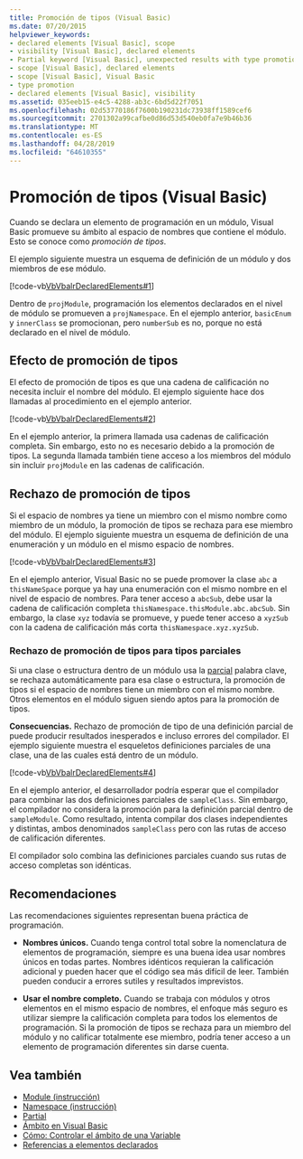 ```yaml
---
title: Promoción de tipos (Visual Basic)
ms.date: 07/20/2015
helpviewer_keywords:
- declared elements [Visual Basic], scope
- visibility [Visual Basic], declared elements
- Partial keyword [Visual Basic], unexpected results with type promotion
- scope [Visual Basic], declared elements
- scope [Visual Basic], Visual Basic
- type promotion
- declared elements [Visual Basic], visibility
ms.assetid: 035eeb15-e4c5-4288-ab3c-6bd5d22f7051
ms.openlocfilehash: 02d53770186f7600b190231dc73938ff1589cef6
ms.sourcegitcommit: 2701302a99cafbe0d86d53d540eb0fa7e9b46b36
ms.translationtype: MT
ms.contentlocale: es-ES
ms.lasthandoff: 04/28/2019
ms.locfileid: "64610355"
---
```

# <a name="type-promotion-visual-basic"></a>Promoción de tipos (Visual Basic)
Cuando se declara un elemento de programación en un módulo, Visual Basic promueve su ámbito al espacio de nombres que contiene el módulo. Esto se conoce como *promoción de tipos*.  
  
 El ejemplo siguiente muestra un esquema de definición de un módulo y dos miembros de ese módulo.  
  
 [!code-vb[VbVbalrDeclaredElements#1](~/samples/snippets/visualbasic/VS_Snippets_VBCSharp/VbVbalrDeclaredElements/VB/Class1.vb#1)]  
  
 Dentro de `projModule`, programación los elementos declarados en el nivel de módulo se promueven a `projNamespace`. En el ejemplo anterior, `basicEnum` y `innerClass` se promocionan, pero `numberSub` es no, porque no está declarado en el nivel de módulo.  
  
## <a name="effect-of-type-promotion"></a>Efecto de promoción de tipos  
 El efecto de promoción de tipos es que una cadena de calificación no necesita incluir el nombre del módulo. El ejemplo siguiente hace dos llamadas al procedimiento en el ejemplo anterior.  
  
 [!code-vb[VbVbalrDeclaredElements#2](~/samples/snippets/visualbasic/VS_Snippets_VBCSharp/VbVbalrDeclaredElements/VB/Class1.vb#2)]  
  
 En el ejemplo anterior, la primera llamada usa cadenas de calificación completa. Sin embargo, esto no es necesario debido a la promoción de tipos. La segunda llamada también tiene acceso a los miembros del módulo sin incluir `projModule` en las cadenas de calificación.  
  
## <a name="defeat-of-type-promotion"></a>Rechazo de promoción de tipos  
 Si el espacio de nombres ya tiene un miembro con el mismo nombre como miembro de un módulo, la promoción de tipos se rechaza para ese miembro del módulo. El ejemplo siguiente muestra un esquema de definición de una enumeración y un módulo en el mismo espacio de nombres.  
  
 [!code-vb[VbVbalrDeclaredElements#3](~/samples/snippets/visualbasic/VS_Snippets_VBCSharp/VbVbalrDeclaredElements/VB/Class1.vb#3)]  
  
 En el ejemplo anterior, Visual Basic no se puede promover la clase `abc` a `thisNameSpace` porque ya hay una enumeración con el mismo nombre en el nivel de espacio de nombres. Para tener acceso a `abcSub`, debe usar la cadena de calificación completa `thisNamespace.thisModule.abc.abcSub`. Sin embargo, la clase `xyz` todavía se promueve, y puede tener acceso a `xyzSub` con la cadena de calificación más corta `thisNamespace.xyz.xyzSub`.  
  
### <a name="defeat-of-type-promotion-for-partial-types"></a>Rechazo de promoción de tipos para tipos parciales  
 Si una clase o estructura dentro de un módulo usa la [parcial](../../../../visual-basic/language-reference/modifiers/partial.md) palabra clave, se rechaza automáticamente para esa clase o estructura, la promoción de tipos si el espacio de nombres tiene un miembro con el mismo nombre. Otros elementos en el módulo siguen siendo aptos para la promoción de tipos.  
  
 **Consecuencias.** Rechazo de promoción de tipo de una definición parcial de puede producir resultados inesperados e incluso errores del compilador. El ejemplo siguiente muestra el esqueletos definiciones parciales de una clase, una de las cuales está dentro de un módulo.  
  
 [!code-vb[VbVbalrDeclaredElements#4](~/samples/snippets/visualbasic/VS_Snippets_VBCSharp/VbVbalrDeclaredElements/VB/Class1.vb#4)]  
  
 En el ejemplo anterior, el desarrollador podría esperar que el compilador para combinar las dos definiciones parciales de `sampleClass`. Sin embargo, el compilador no considera la promoción para la definición parcial dentro de `sampleModule`. Como resultado, intenta compilar dos clases independientes y distintas, ambos denominados `sampleClass` pero con las rutas de acceso de calificación diferentes.  
  
 El compilador solo combina las definiciones parciales cuando sus rutas de acceso completas son idénticas.  
  
## <a name="recommendations"></a>Recomendaciones  
 Las recomendaciones siguientes representan buena práctica de programación.  
  
- **Nombres únicos.** Cuando tenga control total sobre la nomenclatura de elementos de programación, siempre es una buena idea usar nombres únicos en todas partes. Nombres idénticos requieran la calificación adicional y pueden hacer que el código sea más difícil de leer. También pueden conducir a errores sutiles y resultados imprevistos.  
  
- **Usar el nombre completo.** Cuando se trabaja con módulos y otros elementos en el mismo espacio de nombres, el enfoque más seguro es utilizar siempre la calificación completa para todos los elementos de programación. Si la promoción de tipos se rechaza para un miembro del módulo y no calificar totalmente ese miembro, podría tener acceso a un elemento de programación diferentes sin darse cuenta.  
  
## <a name="see-also"></a>Vea también

- [Module (instrucción)](../../../../visual-basic/language-reference/statements/module-statement.md)
- [Namespace (instrucción)](../../../../visual-basic/language-reference/statements/namespace-statement.md)
- [Partial](../../../../visual-basic/language-reference/modifiers/partial.md)
- [Ámbito en Visual Basic](../../../../visual-basic/programming-guide/language-features/declared-elements/scope.md)
- [Cómo: Controlar el ámbito de una Variable](../../../../visual-basic/programming-guide/language-features/declared-elements/how-to-control-the-scope-of-a-variable.md)
- [Referencias a elementos declarados](../../../../visual-basic/programming-guide/language-features/declared-elements/references-to-declared-elements.md)
